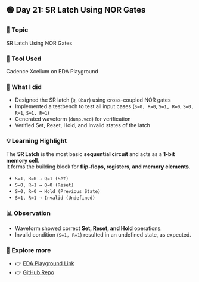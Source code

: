 ## 🟢 Day 21: SR Latch Using NOR Gates  

### 🧠 Topic  
SR Latch Using NOR Gates  

### 🔧 Tool Used  
Cadence Xcelium on EDA Playground  

### 📌 What I did  
- Designed the SR latch (`Q`, `Qbar`) using cross-coupled NOR gates  
- Implemented a testbench to test all input cases (`S=0, R=0`, `S=1, R=0`, `S=0, R=1`, `S=1, R=1`)  
- Generated waveform (`dump.vcd`) for verification  
- Verified Set, Reset, Hold, and Invalid states of the latch  

### 💡 Learning Highlight  
The **SR Latch** is the most basic **sequential circuit** and acts as a **1-bit memory cell**.  
It forms the building block for **flip-flops, registers, and memory elements**.  

- `S=1, R=0 → Q=1 (Set)`  
- `S=0, R=1 → Q=0 (Reset)`  
- `S=0, R=0 → Hold (Previous State)`  
- `S=1, R=1 → Invalid (Undefined)`  

### 📊 Observation  
- Waveform showed correct **Set, Reset, and Hold** operations.  
- Invalid condition (`S=1, R=1`) resulted in an undefined state, as expected.  

### 🔗 Explore more  
- 👉 [EDA Playground Link](https://edaplayground.com/x/DMtW)  
- 👉 [GitHub Repo](https://github.com/mitanshigaur/verilog)  
